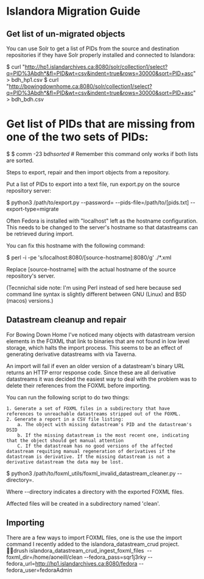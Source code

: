 # Islandora Migration Guide

## Get list of un-migrated objects

You can use Solr to get a list of PIDs from the source and destination repositories if they have Solr properly installed and connected to Islandora:

$ curl "http://hp1.islandarchives.ca:8080/solr/collection1/select?q=PID%3Abdh*&fl=PID&wt=csv&indent=true&rows=30000&sort=PID+asc" > bdh_hp1.csv
$ curl "http://bowingdownhome.ca:8080/solr/collection1/select?q=PID%3Abdh*&fl=PID&wt=csv&indent=true&rows=30000&sort=PID+asc" > bdh_bdh.csv
# Get list of PIDs that are missing from one of the two sets of PIDs:
$ 
$ comm -23 bdh*sorted* # Remember this command only works if both lists are sorted.


Steps to export, repair and then import objects from a repository.

Put a list of PIDs to export into a text file, run export.py on the source repository server:

$ python3 /path/to/export.py --password=<password> --pids-file=/path/to/[pids.txt] --export-type=migrate

Often Fedora is installed with "localhost" left as the hostname configuration. This needs to be changed to the server's hostname so that datastreams can be retrieved during import.

You can fix this hostname with the following command:

$ perl -i -pe 's/localhost:8080/[source-hostname]:8080/g' ./*.xml

Replace [source-hostname] with the actual hostname of the source repository's server.

(Tecnnichal side note: I'm using Perl instead of sed here because sed command line syntax is slightly different between GNU (Linux) and BSD (macos) versions.)

## Datastream cleanup and repair

For Bowing Down Home I've noticed many objects with datastream version elements in the FOXML that link to binaries that are not found in low level storage, which halts the import process. This seems to be an effect of generating derivative datastreams with via Taverna.

An import will fail if even an older version of a datastream's binary URL returns an HTTP error response code. Since these are all derivative datastreams it was decided the easiest way to deal with the problem was to delete their references from the FOXML before importing.

You can run the following script to do two things:

    1. Generate a set of FOXML files in a subdirectory that have references to unreachable datastreams stripped out of the FOXML. 
    2. Generate a report in a CSV file listing:
        a. The object with missing datastream's PID and the datastream's DSID
        b. If the missing datastream is the most recent one, indicating that the object should get manual attention
        C. If the datastream has no good versions of the affected datastream requiting manual regeneration of derivatives if the datastream is derivative. If the missing datastream is not a derivative datastream the data may be lost.

$ python3 /path/to/foxml_utils/foxml_invalid_datastream_cleaner.py --directory=.

Where --directory indicates a directory with the exported FOXML files.

Affected files will be created in a subdirectory named 'clean'.

## Importing

There are a few ways to import FOXML files, one is the use the import command I recently added to the islandora_datastream_crud project. drush islandora_datastream_crud_ingest_foxml_files  --foxml_dir=/home/aoneill/clean --fedora_pass=sqr1j3rky --fedora_url=http://hp1.islandarchives.ca:8080/fedora --fedora_user=fedoraAdmin


